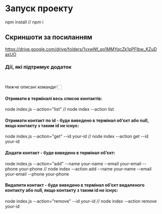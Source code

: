 # Запуск проекту

npm install // npm i

## Скриншоти за посиланням

https://drive.google.com/drive/folders/1vxwNf_qo1MMYqcZk1pPFlbw_KZuDaxUO

### Дії, які підтримує додаток

<br/>

Нижче описані команди👇🏻

#### Отримати в терміналі весь список контактів:

node index.js --action="list" // node index --action list

#### Отримати контакт по id - будe виведено в термінал обʼєкт або null, якщо контакту з таким id не існує:

node index.js --action="get" --id your-id // node index --action get --id your-id

#### Додати контакт - будe виведено в термінал обʼєкт:

node index.js --action="add" --name your-name --email your-email --phone your-phone // node index --action add --name your-name --email your-email --phone your-phone

#### Видалити контакт - будe виведено в термінал обʼєкт видаленого контакту або null, якщо контакту з таким id не існує:

node index.js --action="remove" --id your-id // node index --action remove your-id
